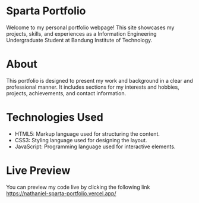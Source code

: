 # Sparta Portfolio

Welcome to my personal portfolio webpage! This site showcases my projects, skills, and experiences as a Information Engineering Undergraduate Student at Bandung Institute of Technology.

# About
This portfolio is designed to present my work and background in a clear and professional manner. It includes sections for my interests and hobbies, projects, achievements, and contact information.

# Technologies Used
- HTML5: Markup language used for structuring the content.
- CSS3: Styling language used for designing the layout.
- JavaScript: Programming language used for interactive elements.

# Live Preview

You can preview my code live by clicking the following link https://nathaniel-sparta-portfolio.vercel.app/
